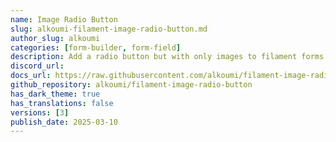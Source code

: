 ```yaml
---
name: Image Radio Button
slug: alkoumi-filament-image-radio-button.md
author_slug: alkoumi
categories: [form-builder, form-field]
description: Add a radio button but with only images to filament forms.
discord_url: 
docs_url: https://raw.githubusercontent.com/alkoumi/filament-image-radio-button/refs/heads/main/README.md
github_repository: alkoumi/filament-image-radio-button
has_dark_theme: true
has_translations: false
versions: [3]
publish_date: 2025-03-10
---
```

